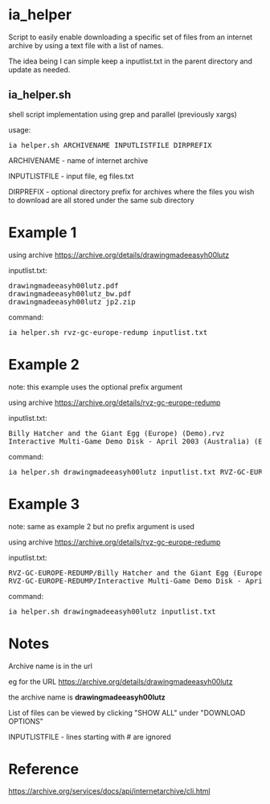 # ia_helper

Script to easily enable downloading a specific set of files from an internet archive by using a text file with a list of names.

The idea being I can simple keep a inputlist.txt in the parent directory and update as needed.

## ia_helper.sh

shell script implementation using grep and parallel (previously xargs)

usage:
<pre>ia_helper.sh ARCHIVENAME INPUTLISTFILE DIRPREFIX</pre>

ARCHIVENAME - name of internet archive

INPUTLISTFILE - input file, eg files.txt

DIRPREFIX - optional directory prefix for archives where the files you wish to download are all stored under the same sub directory

# Example 1

using archive https://archive.org/details/drawingmadeeasyh00lutz

inputlist.txt:
<pre>
drawingmadeeasyh00lutz.pdf
drawingmadeeasyh00lutz_bw.pdf
drawingmadeeasyh00lutz_jp2.zip
</pre>

command:
<pre>ia_helper.sh rvz-gc-europe-redump inputlist.txt</pre>

# Example 2

note: this example uses the optional prefix argument

using archive https://archive.org/details/rvz-gc-europe-redump

inputlist.txt:
<pre>
Billy Hatcher and the Giant Egg (Europe) (Demo).rvz
Interactive Multi-Game Demo Disk - April 2003 (Australia) (En,Fr,De,Es,It).rvz
</pre>

command:
<pre>ia_helper.sh drawingmadeeasyh00lutz inputlist.txt RVZ-GC-EUROPE-REDUMP/</pre>

# Example 3

note: same as example 2 but no prefix argument is used

using archive https://archive.org/details/rvz-gc-europe-redump

inputlist.txt:
<pre>
RVZ-GC-EUROPE-REDUMP/Billy Hatcher and the Giant Egg (Europe) (Demo).rvz
RVZ-GC-EUROPE-REDUMP/Interactive Multi-Game Demo Disk - April 2003 (Australia) (En,Fr,De,Es,It).rvz
</pre>

command:
<pre>ia_helper.sh drawingmadeeasyh00lutz inputlist.txt</pre>


# Notes

Archive name is in the url

eg for the URL https://archive.org/details/drawingmadeeasyh00lutz

the archive name is **drawingmadeeasyh00lutz**

List of files can be viewed by clicking "SHOW ALL" under "DOWNLOAD OPTIONS"

INPUTLISTFILE - lines starting with # are ignored

# Reference

https://archive.org/services/docs/api/internetarchive/cli.html

